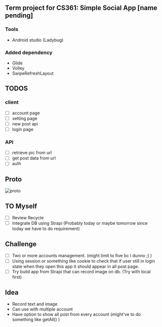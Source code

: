## Term project for CS361: Simple Social App [name pending]
### Tools
- Android studio (Ladybug)
### Added dependency 
- Glide 
- Volley
- SwipeRefreshLayout

## TODOS
### client
- [ ] account page
- [ ] setting page
- [ ] new post api 
- [ ] login page
### API
- [ ] retrieve pic from url
- [ ] get post data from url
- [ ] auth
## Proto
![proto](./ดีไซน์ที่ยังไม่ได้ตั้งชื่อ.png)

## TO Myself
- [ ] Review Recycle
- [ ] Integrate DB using Strapi (Probably today or maybe tomorrow since today we have to do requirement)

## Challenge
- [ ] Two or more accounts management. (might limit to five bc I dunno ;) )
- [ ] Using session or something like cookie to check that if user still in login state when they open this app it should appear in all post page.
- [ ] Try build app from Strapi that can record image on db. (Try with local first)

## Idea
- Record text and image
- Can use with multiple account
- Have option to show all post from every account (might've to do something like getAll() )
